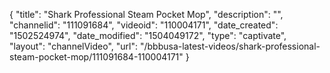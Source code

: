 {
    "title": "Shark Professional Steam Pocket Mop",
    "description": "",
    "channelid": "111091684",
    "videoid": "110004171",
    "date_created": "1502524974",
    "date_modified": "1504049172",
    "type": "captivate",
    "layout": "channelVideo",
    "url": "\/bbbusa-latest-videos\/shark-professional-steam-pocket-mop\/111091684-110004171"
}